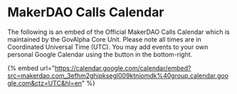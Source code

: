 # MakerDAO Calls Calendar

The following is an embed of the Official MakerDAO Calls Calendar which is maintained by the GovAlpha Core Unit. Please note all times are in Coordinated Universal Time (UTC). You may add events to your own personal Google Calendar using the button in the bottom-right.

{% embed url="https://calendar.google.com/calendar/embed?src=makerdao.com_3efhm2ghipksegl009ktniomdk%40group.calendar.google.com&ctz=UTC&hl=en" %}
	